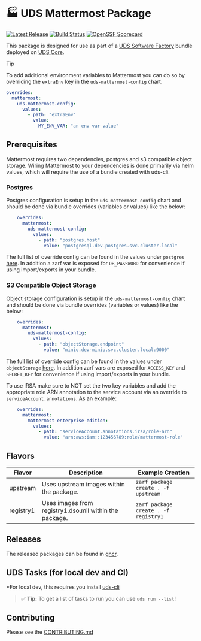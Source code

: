 # 🏭 UDS Mattermost Package

[![Latest Release](https://img.shields.io/github/v/release/defenseunicorns/uds-package-mattermost)](https://github.com/defenseunicorns/uds-package-mattermost/releases)
[![Build Status](https://img.shields.io/github/actions/workflow/status/defenseunicorns/uds-package-mattermost/tag-and-release.yaml)](https://github.com/defenseunicorns/uds-package-mattermost/actions/workflows/tag-and-release.yaml)
[![OpenSSF Scorecard](https://api.securityscorecards.dev/projects/github.com/defenseunicorns/uds-package-mattermost/badge)](https://api.securityscorecards.dev/projects/github.com/defenseunicorns/uds-package-mattermost)

This package is designed for use as part of a [UDS Software Factory](https://github.com/defenseunicorns/uds-software-factory) bundle deployed on [UDS Core](https://github.com/defenseunicorns/uds-core).

> [!TIP]
> To add additional environment variables to Mattermost you can do so by overriding the `extraEnv` key in the `uds-mattermost-config` chart.
> ```yaml
> overrides:
>   mattermost:
>     uds-mattermost-config:
>       values:
>         - path: "extraEnv"
>           value:
>             MY_ENV_VAR: "an env var value"
> ```

## Prerequisites

Mattermost requires two dependencies, postgres and s3 compatible object storage. Wiring Mattermost to your dependencies is done primarily via helm values, which will require the use of a bundle created with uds-cli.

### Postgres

Postgres configuration is setup in the `uds-mattermost-config` chart and should be done via bundle overrides (variables or values) like the below:
```yaml
    overrides:
      mattermost:
        uds-mattermost-config:
          values:
            - path: "postgres.host"
              value: "postgresql.dev-postgres.svc.cluster.local"
```

The full list of override config can be found in the values under `postgres` [here](./chart/values.yaml). In addition a zarf var is exposed for `DB_PASSWORD` for convenience if using import/exports in your bundle.

### S3 Compatible Object Storage

Object storage configuration is setup in the `uds-mattermost-config` chart and should be done via bundle overrides (variables or values) like the below:
```yaml
    overrides:
      mattermost:
        uds-mattermost-config:
          values:
            - path: "objectStorage.endpoint"
              value: "minio.dev-minio.svc.cluster.local:9000"
```

The full list of override config can be found in the values under `objectStorage` [here](./chart/values.yaml). In addition zarf vars are exposed for `ACCESS_KEY` and `SECRET_KEY` for convenience if using import/exports in your bundle.

To use IRSA make sure to NOT set the two key variables and add the appropriate role ARN annotation to the service account via an override to `serviceAccount.annotations`. As an example:
```yaml
    overrides:
      mattermost:
        mattermost-enterprise-edition:
          values:
            - path: "serviceAccount.annotations.irsa/role-arn"
              value: "arn:aws:iam::123456789:role/mattermost-role"
```

## Flavors

| Flavor | Description | Example Creation |
| ------ | ----------- | ---------------- |
| upstream | Uses upstream images within the package. | `zarf package create . -f upstream` |
| registry1 | Uses images from registry1.dso.mil within the package. | `zarf package create . -f registry1` |

## Releases

The released packages can be found in [ghcr](https://github.com/defenseunicorns/uds-package-mattermost/pkgs/container/packages%2Fuds%2Fmattermost).

## UDS Tasks (for local dev and CI)

*For local dev, this requires you install [uds-cli](https://github.com/defenseunicorns/uds-cli?tab=readme-ov-file#install)

> :white_check_mark: **Tip:** To get a list of tasks to run you can use `uds run --list`!

## Contributing

Please see the [CONTRIBUTING.md](./CONTRIBUTING.md)
